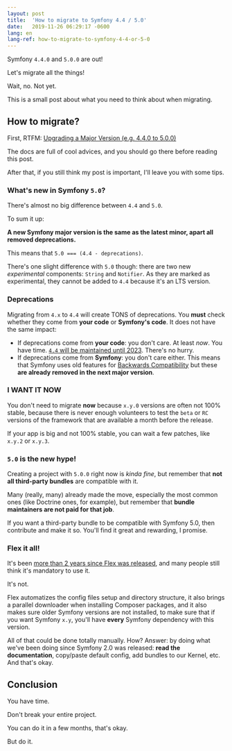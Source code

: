 ```yaml
---
layout: post
title:  'How to migrate to Symfony 4.4 / 5.0'
date:   2019-11-26 06:29:17 -0600
lang: en
lang-ref: how-to-migrate-to-symfony-4-4-or-5-0
---
```


Symfony `4.4.0` and `5.0.0` are out!

Let's migrate all the things!

Wait, no. Not yet.

This is a small post about what you need to think about when migrating.

## How to migrate?

First, RTFM: [Upgrading a Major Version (e.g. 4.4.0 to 5.0.0)](https://symfony.com/doc/4.4/setup/upgrade_major.html)

The docs are full of cool advices, and you should go there before reading this post.

After that, if you still think my post is important, I'll leave you with some tips.

### What's new in Symfony `5.0`?

There's almost no big difference between `4.4` and `5.0`.

To sum it up:

**A new Symfony major version is the same as the latest minor, apart all removed deprecations.**

This means that `5.0 === (4.4 - deprecations)`.

There's one slight difference with `5.0` though: there are two new *experimental* components: `String` and `Notifier`. As they are marked as experimental, they cannot be added to `4.4` because it's an LTS version.

### Deprecations

Migrating from `4.x` to `4.4` will create TONS of deprecations. You **must** check whether they come from **your code** or **Symfony's code**. It does not have the same impact:

* If deprecations come from **your code**: you don't care. At least *now*. You have time. [`4.4` will be maintained until 2023](https://symfony.com/releases/4.4). There's no hurry.
* If deprecations come from **Symfony**: you don't care either. This means that Symfony uses old features for [Backwards Compatibility](https://symfony.com/doc/4.4/contributing/code/bc.html) but these **are already removed in the next major version**.

### I WANT IT NOW

You don't need to migrate **now** because `x.y.0` versions are often not 100% stable, because there is never enough volunteers to test the `beta` or `RC` versions of the framework that are available a month before the release.

If your app is big and not 100% stable, you can wait a few patches, like `x.y.2` or `x.y.3`.

### `5.0` is the new hype!

Creating a project with `5.0.0` right now is _kinda fine_, but remember that **not all third-party bundles** are compatible with it.

Many (really, many) already made the move, especially the most common ones (like Doctrine ones, for example), but remember that **bundle maintainers are not paid for that job**.

If you want a third-party bundle to be compatible with Symfony 5.0, then contribute and make it so. You'll find it great and rewarding, I promise.

### Flex it all!

It's been [more than 2 years since Flex was released](https://github.com/symfony/flex/releases/tag/v1.0.0), and many people still think it's mandatory to use it.

It's not.

Flex automatizes the config files setup and directory structure, it also brings a parallel downloader when installing Composer packages, and it also makes sure older Symfony versions are not installed, to make sure that if you want Symfony `x.y`, you'll have **every** Symfony dependency with this version.

All of that could be done totally manually. How? Answer: by doing what we've been doing since Symfony 2.0 was released: **read the documentation**, copy/paste default config, add bundles to our Kernel, etc. And that's okay.

## Conclusion

You have time.

Don't break your entire project.

You can do it in a few months, that's okay.

But do it.
